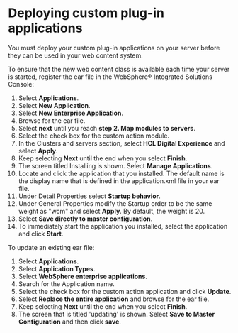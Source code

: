 # Deploying custom plug-in applications

You must deploy your custom plug-in applications on your server before they can be used in your web content system.

To ensure that the new web content class is available each time your server is started, register the ear file in the WebSphere® Integrated Solutions Console:

1.  Select **Applications**.
2.  Select **New Application**.
3.  Select **New Enterprise Application**.
4.  Browse for the ear file.
5.  Select **next** until you reach **step 2. Map modules to servers**.
6.  Select the check box for the custom action module.
7.  In the Clusters and servers section, select **HCL Digital Experience** and select **Apply**.
8.  Keep selecting **Next** until the end when you select **Finish**.
9.  The screen titled Installing is shown. Select **Manage Applications**.
10. Locate and click the application that you installed. The default name is the display name that is defined in the application.xml file in your ear file.
11. Under Detail Properties select **Startup behavior**.
12. Under General Properties modify the Startup order to be the same weight as "wcm" and select **Apply**. By default, the weight is 20.
13. Select **Save directly to master configuration**.
14. To immediately start the application you installed, select the application and click **Start**.

To update an existing ear file:

1.  Select **Applications**.
2.  Select **Application Types**.
3.  Select **WebSphere enterprise applications**.
4.  Search for the Application name.
5.  Select the check box for the custom action application and click **Update**.
6.  Select **Replace the entire application** and browse for the ear file.
7.  Keep selecting **Next** until the end when you select **Finish**.
8.  The screen that is titled 'updating' is shown. Select **Save to Master Configuration** and then click **save**.



